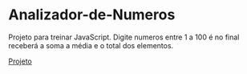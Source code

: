 # Analizador-de-Numeros
 Projeto para treinar JavaScript.
 Digite numeros entre 1 a 100 é no final receberá
 a soma a média e o total dos elementos.

<a href="https://kaesssantos.github.io/Analizador-de-Numeros/"> Projeto
